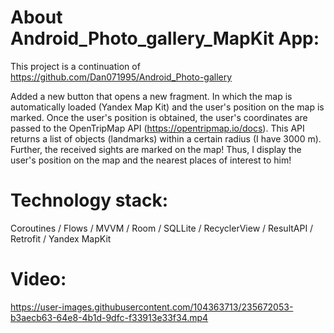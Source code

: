 # About Android_Photo_gallery_MapKit App:
This project is a continuation of https://github.com/Dan071995/Android_Photo-gallery

Added a new button that opens a new fragment. In which the map is automatically loaded (Yandex Map Kit) and the user's position on the map is marked. Once the user's position is obtained, the user's coordinates are passed to the OpenTripMap API (https://opentripmap.io/docs). This API returns a list of objects (landmarks) within a certain radius (I have 3000 m). Further, the received sights are marked on the map!
Thus, I display the user's position on the map and the nearest places of interest to him!

# Technology stack:
Coroutines / Flows / MVVM / Room / SQLLite / RecyclerView / ResultAPI / Retrofit / Yandex MapKit

# Video:


https://user-images.githubusercontent.com/104363713/235672053-b3aecb63-64e8-4b1d-9dfc-f33913e33f34.mp4

